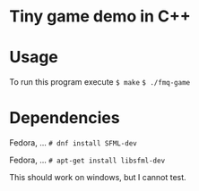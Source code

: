 # Tiny game demo in C++

# Usage

To run this program execute
`$ make`
`$ ./fmq-game`

# Dependencies

Fedora, ...
`# dnf install SFML-dev`

Fedora, ...
`# apt-get install libsfml-dev`

This should work on windows, but I cannot test.
